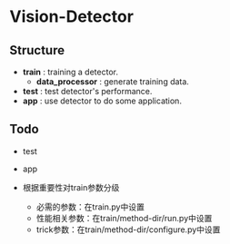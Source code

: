 # Vision-Detector

## Structure

- **train** : training a detector.
    * **data_processor** : generate training data.
- **test** : test detector's performance.
- **app** : use detector to do some application.

## Todo

- test

- app

- 根据重要性对train参数分级
    * 必需的参数：在train.py中设置 
    * 性能相关参数：在train/method-dir/run.py中设置
    * trick参数：在train/method-dir/configure.py中设置 
